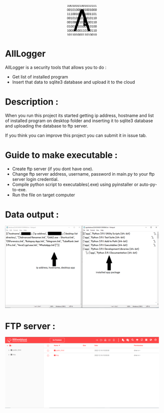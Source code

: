 <p align="center"><img alt="project-logo" width="100" src="https://github.com/anf555/AllLogger/raw/main/images/Logo.png"></p>

# AllLogger

AllLogger is a security tools that allows you to do :
- Get list of installed program
- Insert that data to sqlite3 database and upload it to the cloud

# Description :
When you run this project its started getting ip address, hostname and list of installed program on desktop folder and inserting it to sqlite3 database and uploading the database to ftp server.

If you think you can improve this project you can submit it in issue tab.

# Guide to make executable :
- Create ftp server (if you dont have one).
- Change ftp server address, username, password in main.py to your ftp server login credential.
- Compile python script to executables(.exe) using pyinstaller or auto-py-to-exe.
- Run the file on target computer

# Data output :
<p align="center"><img alt="project-logo" width="700" src="https://github.com/anf555/AllLogger/raw/main/images/data-output.png"></p>

# FTP server :
<p align="center"><img alt="project-logo" width="700" src="https://github.com/anf555/AllLogger/raw/main/images/servers.png"></p>
